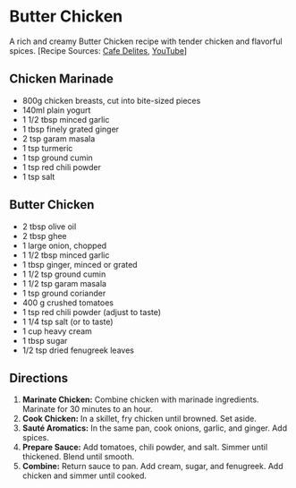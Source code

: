 # Butter Chicken

A rich and creamy Butter Chicken recipe with tender chicken and flavorful spices. [Recipe Sources: [Cafe Delites](https://cafedelites.com/butter-chicken/), [YouTube](https://www.youtube.com/watch?v=uHgCYeXdRVI)]

## Chicken Marinade

- 800g chicken breasts, cut into bite-sized pieces
- 140ml plain yogurt
- 1 1/2 tbsp minced garlic
- 1 tbsp finely grated ginger
- 2 tsp garam masala
- 1 tsp turmeric
- 1 tsp ground cumin
- 1 tsp red chili powder
- 1 tsp salt

## Butter Chicken

- 2 tbsp olive oil
- 2 tbsp ghee
- 1 large onion, chopped
- 1 1/2 tbsp minced garlic
- 1 tbsp ginger, minced or grated
- 1 1/2 tsp ground cumin
- 1 1/2 tsp garam masala
- 1 tsp ground coriander
- 400 g crushed tomatoes
- 1 tsp red chili powder (adjust to taste)
- 1 1/4 tsp salt (or to taste)
- 1 cup heavy cream
- 1 tbsp sugar
- 1/2 tsp dried fenugreek leaves

## Directions

1. **Marinate Chicken:** Combine chicken with marinade ingredients. Marinate for 30 minutes to an hour.
2. **Cook Chicken:** In a skillet, fry chicken until browned. Set aside.
3. **Sauté Aromatics:** In the same pan, cook onions, garlic, and ginger. Add spices.
4. **Prepare Sauce:** Add tomatoes, chili powder, and salt. Simmer until thickened. Blend until smooth.
5. **Combine:** Return sauce to pan. Add cream, sugar, and fenugreek. Add chicken and simmer until cooked.
